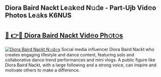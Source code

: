 ## Diora Baird Nackt Le𝚊k𝚎d N𝚞𝚍e - Part-Ujb Vid𝚎o Photos Le𝚊ks K6NUS

# <h2><a href="http://fb05a1.evod.top/?m=Diora+Baird+Nackt">🔗 👉🔴 Diora Baird Nackt Vid𝚎o Ph𝚘t𝚘s</a></h2>

[![Diora Baird Nackt N𝚞d𝚎s](https://i.imgur.com/8V9OHl7.gif)](http://fb05a1.evod.top/?m=Diora+Baird+Nackt)
Social media influencer Diora Baird Nackt who creates engaging lifestyle and dance content, featuring solo and collaborative dance trend performances and mini vlogs. A public figure like Diora Baird Nackt, with a large following and a strong voice, can inspire and motivate others to make a difference. 
